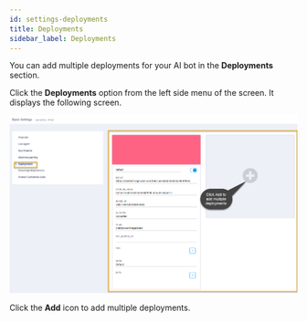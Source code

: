 ```yaml
---
id: settings-deployments
title: Deployments
sidebar_label: Deployments
---
```


You can add multiple deployments for your AI bot in the **Deployments** section.

Click the **Deployments** option from the left side menu of the screen. It displays the following screen.

![](assets\CA_105.png)

Click the **Add** icon to add multiple deployments.